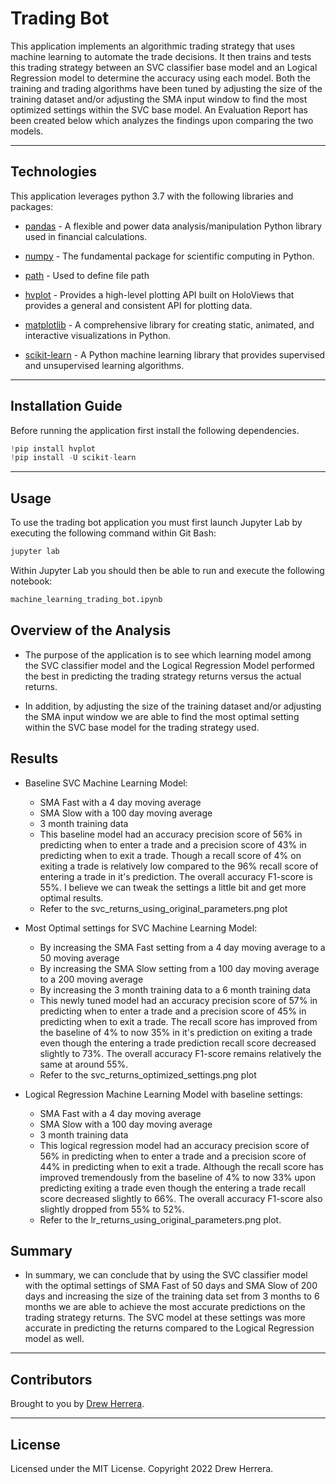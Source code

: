 # Trading Bot
This application implements an algorithmic trading strategy that uses machine learning to automate the trade decisions.  It then trains and tests this trading strategy between an SVC classifier base model and an Logical Regression model to determine the accuracy using each model.  Both the training and trading algorithms have been tuned by adjusting the size of the training dataset and/or adjusting the SMA input window to find the most optimized settings within the SVC base model.  An Evaluation Report has been created below which analyzes the findings upon comparing the two models.

---


## Technologies

This application leverages python 3.7 with the following libraries and packages:

* [pandas](https://github.com/pandas-dev/pandas) - A flexible and power data analysis/manipulation Python library used in financial calculations.

* [numpy](https://numpy.org) - The fundamental package for scientific computing in Python.

* [path](https://docs.python.org/3/library/pathlib.html) - Used to define file path

* [hvplot](https://pyviz-dev.github.io/hvplot/user_guide/Introduction.html) - Provides a high-level plotting API built on HoloViews that provides a general and consistent API for plotting data.

* [matplotlib](https://matplotlib.org/) - A comprehensive library for creating static, animated, and interactive visualizations in Python.

* [scikit-learn](https://scikit-learn.org/) - A Python machine learning library that provides supervised and unsupervised learning algorithms.

---

## Installation Guide

Before running the application first install the following dependencies.

```python
!pip install hvplot
!pip install -U scikit-learn
```

---

## Usage

To use the trading bot application you must first launch Jupyter Lab by executing the following command within Git Bash:

```python
jupyter lab
```

Within Jupyter Lab you should then be able to run and execute the following notebook:

``` python
machine_learning_trading_bot.ipynb
```

## Overview of the Analysis

* The purpose of the application is to see which learning model among the SVC classifier model and the Logical Regression Model performed the best in predicting the trading strategy returns versus the 
  actual returns.

* In addition, by adjusting the size of the training dataset and/or adjusting the SMA input window we are able to find the most optimal setting within the SVC base model for the trading strategy used.

## Results

* Baseline SVC Machine Learning Model:
  * SMA Fast with a 4 day moving average
  * SMA Slow with a 100 day moving average
  * 3 month training data
  * This baseline model had an accuracy precision score of 56% in predicting when to enter a trade and a precision score of 43% in predicting when to exit a trade.  Though a recall score of 4% on exiting 
    a trade is relatively low compared to the 96% recall score of entering a trade in it's prediction.  The overall accuracy F1-score is 55%.  I believe we can tweak the settings a little bit and get
    more optimal results.
  * Refer to the svc_returns_using_original_parameters.png plot

* Most Optimal settings for SVC Machine Learning Model:
  * By increasing the SMA Fast setting from a 4 day moving average to a 50 moving average
  * By increasing the SMA Slow setting from a 100 day moving average to a 200 moving average
  * By increasing the 3 month training data to a 6 month training data
  * This newly tuned model had an accuracy precision score of 57% in predicting when to enter a trade and a precision score of 45% in predicting when to exit a trade.  The recall score has improved from
    the baseline of 4% to now 35% in it's prediction on exiting a trade even though the entering a trade prediction recall score decreased slightly to 73%.  The overall accuracy F1-score remains 
    relatively the same at around 55%.
  * Refer to the svc_returns_optimized_settings.png plot
  
* Logical Regression Machine Learning Model with baseline settings:
  * SMA Fast with a 4 day moving average
  * SMA Slow with a 100 day moving average
  * 3 month training data
  * This logical regression model had an accuracy precision score of 56% in predicting when to enter a trade and a precision score of 44% in predicting when to exit a trade.  Although the recall score
    has improved tremendously from the baseline of 4% to now 33% upon predicting exiting a trade even though the entering a trade recall score decreased slightly to 66%.  The overall accuracy F1-score 
    also slightly dropped from 55% to 52%.
  * Refer to the lr_returns_using_original_parameters.png plot.
  
## Summary

* In summary, we can conclude that by using the SVC classifier model with the optimal settings of SMA Fast of 50 days and SMA Slow of 200 days and increasing the size of the training data set from
  3 months to 6 months we are able to achieve the most accurate predictions on the trading strategy returns. The SVC model at these settings was more accurate in predicting the returns compared to the
  Logical Regression model as well.

---

## Contributors

Brought to you by [Drew Herrera](https://www.linkedin.com/in/drew94591).

---

## License

Licensed under the MIT License. Copyright 2022 Drew Herrera.


